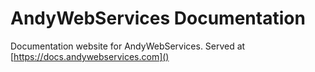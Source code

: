 # AndyWebServices Documentation

Documentation website for AndyWebServices. Served at [https://docs.andywebservices.com]()

